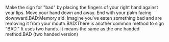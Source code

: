 Make the sign for "bad"
by placing the fingers of your right hand against your lips. Move your hand 
	down and away. End with your palm facing downward.BAD:Memory aid: Imagine you've eaten something bad and are removing it from your 
	mouth.BAD:There is another common method to sign "BAD." It 
uses two hands. It means the same
as the one handed method.BAD (two handed version)